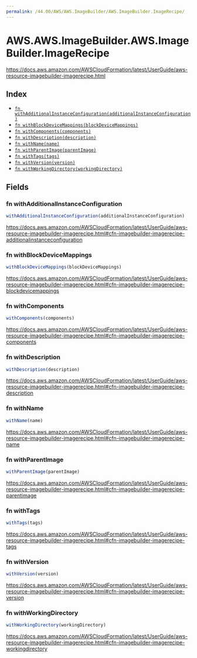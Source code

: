 ```yaml
---
permalink: /44.00/AWS/AWS.ImageBuilder/AWS.ImageBuilder.ImageRecipe/
---
```


# AWS.AWS.ImageBuilder.AWS.ImageBuilder.ImageRecipe

https://docs.aws.amazon.com/AWSCloudFormation/latest/UserGuide/aws-resource-imagebuilder-imagerecipe.html

## Index

* [`fn withAdditionalInstanceConfiguration(additionalInstanceConfiguration)`](#fn-withadditionalinstanceconfiguration)
* [`fn withBlockDeviceMappings(blockDeviceMappings)`](#fn-withblockdevicemappings)
* [`fn withComponents(components)`](#fn-withcomponents)
* [`fn withDescription(description)`](#fn-withdescription)
* [`fn withName(name)`](#fn-withname)
* [`fn withParentImage(parentImage)`](#fn-withparentimage)
* [`fn withTags(tags)`](#fn-withtags)
* [`fn withVersion(version)`](#fn-withversion)
* [`fn withWorkingDirectory(workingDirectory)`](#fn-withworkingdirectory)

## Fields

### fn withAdditionalInstanceConfiguration

```ts
withAdditionalInstanceConfiguration(additionalInstanceConfiguration)
```

https://docs.aws.amazon.com/AWSCloudFormation/latest/UserGuide/aws-resource-imagebuilder-imagerecipe.html#cfn-imagebuilder-imagerecipe-additionalinstanceconfiguration

### fn withBlockDeviceMappings

```ts
withBlockDeviceMappings(blockDeviceMappings)
```

https://docs.aws.amazon.com/AWSCloudFormation/latest/UserGuide/aws-resource-imagebuilder-imagerecipe.html#cfn-imagebuilder-imagerecipe-blockdevicemappings

### fn withComponents

```ts
withComponents(components)
```

https://docs.aws.amazon.com/AWSCloudFormation/latest/UserGuide/aws-resource-imagebuilder-imagerecipe.html#cfn-imagebuilder-imagerecipe-components

### fn withDescription

```ts
withDescription(description)
```

https://docs.aws.amazon.com/AWSCloudFormation/latest/UserGuide/aws-resource-imagebuilder-imagerecipe.html#cfn-imagebuilder-imagerecipe-description

### fn withName

```ts
withName(name)
```

https://docs.aws.amazon.com/AWSCloudFormation/latest/UserGuide/aws-resource-imagebuilder-imagerecipe.html#cfn-imagebuilder-imagerecipe-name

### fn withParentImage

```ts
withParentImage(parentImage)
```

https://docs.aws.amazon.com/AWSCloudFormation/latest/UserGuide/aws-resource-imagebuilder-imagerecipe.html#cfn-imagebuilder-imagerecipe-parentimage

### fn withTags

```ts
withTags(tags)
```

https://docs.aws.amazon.com/AWSCloudFormation/latest/UserGuide/aws-resource-imagebuilder-imagerecipe.html#cfn-imagebuilder-imagerecipe-tags

### fn withVersion

```ts
withVersion(version)
```

https://docs.aws.amazon.com/AWSCloudFormation/latest/UserGuide/aws-resource-imagebuilder-imagerecipe.html#cfn-imagebuilder-imagerecipe-version

### fn withWorkingDirectory

```ts
withWorkingDirectory(workingDirectory)
```

https://docs.aws.amazon.com/AWSCloudFormation/latest/UserGuide/aws-resource-imagebuilder-imagerecipe.html#cfn-imagebuilder-imagerecipe-workingdirectory